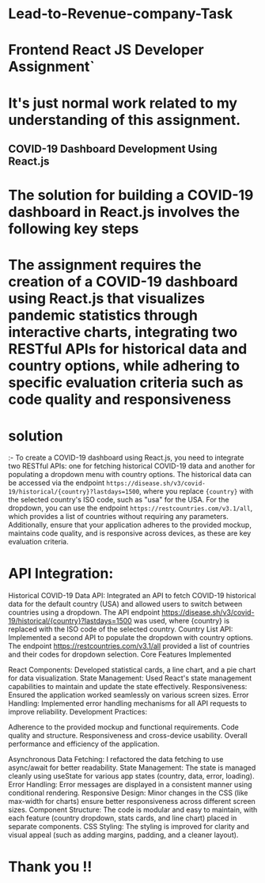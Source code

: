 # Lead-to-Revenue-company-Task
# Frontend React JS Developer Assignment`
# It's just normal work related to my understanding of this assignment.

## COVID-19 Dashboard Development Using React.js

# The solution for building a COVID-19 dashboard in React.js involves the following key steps

# The assignment requires the creation of a COVID-19 dashboard using React.js that visualizes pandemic statistics through interactive charts, integrating two RESTful APIs for historical data and country options, while adhering to specific evaluation criteria such as code quality and responsiveness

# solution
:- To create a COVID-19 dashboard using React.js, you need to integrate two RESTful APIs: one for fetching historical COVID-19 data and another for populating a dropdown menu with country options. The historical data can be accessed via the endpoint `https://disease.sh/v3/covid-19/historical/{country}?lastdays=1500`, where you replace `{country}` with the selected country's ISO code, such as "usa" for the USA. For the dropdown, you can use the endpoint `https://restcountries.com/v3.1/all`, which provides a list of countries without requiring any parameters. Additionally, ensure that your application adheres to the provided mockup, maintains code quality, and is responsive across devices, as these are key evaluation criteria.

# API Integration:

Historical COVID-19 Data API: Integrated an API to fetch COVID-19 historical data for the default country (USA) and allowed users to switch between countries using a dropdown. The API endpoint https://disease.sh/v3/covid-19/historical/{country}?lastdays=1500 was used, where {country} is replaced with the ISO code of the selected country.
Country List API: Implemented a second API to populate the dropdown with country options. The endpoint https://restcountries.com/v3.1/all provided a list of countries and their codes for dropdown selection.
Core Features Implemented

React Components: Developed statistical cards, a line chart, and a pie chart for data visualization.
State Management: Used React's state management capabilities to maintain and update the state effectively.
Responsiveness: Ensured the application worked seamlessly on various screen sizes.
Error Handling: Implemented error handling mechanisms for all API requests to improve reliability.
Development Practices:

Adherence to the provided mockup and functional requirements.
Code quality and structure.
Responsiveness and cross-device usability.
Overall performance and efficiency of the application.

 Asynchronous Data Fetching: I refactored the data fetching to use async/await for better readability.
 State Management: The state is managed cleanly using useState for various app states (country, data, error, loading).
 Error Handling: Error messages are displayed in a consistent manner using conditional rendering.
Responsive Design: Minor changes in the CSS (like max-width for charts) ensure better responsiveness across different screen sizes.
 Component Structure: The code is modular and easy to maintain, with each feature (country dropdown, stats cards, and line chart) placed in separate components.
 CSS Styling: The styling is improved for clarity and visual appeal (such as adding margins, padding, and a cleaner layout).

# Thank you !!  
